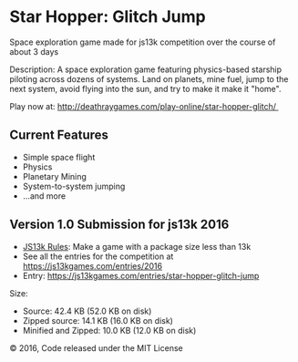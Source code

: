 # Star Hopper: Glitch Jump
Space exploration game made for js13k competition over the course of about 3 days

Description: A space exploration game featuring physics-based starship piloting across dozens of systems. Land on planets, mine fuel, jump to the next system, avoid flying into the sun, and try to make it make it "home".

Play now at: http://deathraygames.com/play-online/star-hopper-glitch/ 

## Current Features

* Simple space flight
* Physics
* Planetary Mining
* System-to-system jumping
* ...and more

## Version 1.0 Submission for js13k 2016

* [JS13k Rules](http://2016.js13kgames.com/#rules): Make a game with a package size less than 13k
* See all the entries for the competition at https://js13kgames.com/entries/2016
* Entry: https://js13kgames.com/entries/star-hopper-glitch-jump

Size:
* Source: 42.4 KB (52.0 KB on disk)
* Zipped source: 14.1 KB (16.0 KB on disk)
* Minified and Zipped: 10.0 KB (12.0 KB on disk)



&copy; 2016, Code released under the MIT License

